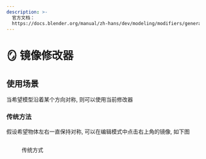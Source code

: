 ```yaml
---
description: >-
  官方文档：  
  https://docs.blender.org/manual/zh-hans/dev/modeling/modifiers/generate/mirror.html
---
```


# 🪞 镜像修改器

## 使用场景

当希望模型沿着某个方向对称, 则可以使用当前修改器

### 传统方法

假设希望物体左右一直保持对称, 可以在编辑模式中点击右上角的镜像, 如下图

<figure><img src="../.gitbook/assets/Kapture 2023-10-14 at 10.06.19.gif" alt=""><figcaption><p>传统方式</p></figcaption></figure>



<figure><img src="../.gitbook/assets/Kapture 2023-10-14 at 09.59.28 (2).gif" alt=""><figcaption></figcaption></figure>

<figure><img src="../.gitbook/assets/Kapture 2023-10-14 at 09.59.28 (3).gif" alt=""><figcaption></figcaption></figure>

<figure><img src="../.gitbook/assets/Kapture 2023-10-14 at 09.59.28.gif" alt=""><figcaption></figcaption></figure>
